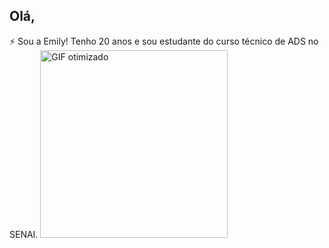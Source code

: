 ## Olá,
⚡ Sou a Emily! Tenho 20 anos e sou estudante do curso técnico de ADS no SENAI.
<img src="[URL_DO_GIF](https://media1.tenor.com/m/XPRG-4ujVMIAAAAd/cat-work-in-progress.gif)" width="300" alt="GIF otimizado">

<!--
**EmilySouza22/EmilySouza22** is a ✨ _special_ ✨ repository because its `README.md` (this file) appears on your GitHub profile.

Here are some ideas to get you started:

- 🔭 I’m currently working on ...
- 🌱 I’m currently learning ...
- 👯 I’m looking to collaborate on ...
- 🤔 I’m looking for help with ...
- 💬 Ask me about ...
- 📫 How to reach me: ...
- 😄 Pronouns: ...
- ⚡ Fun fact: ...
-->



